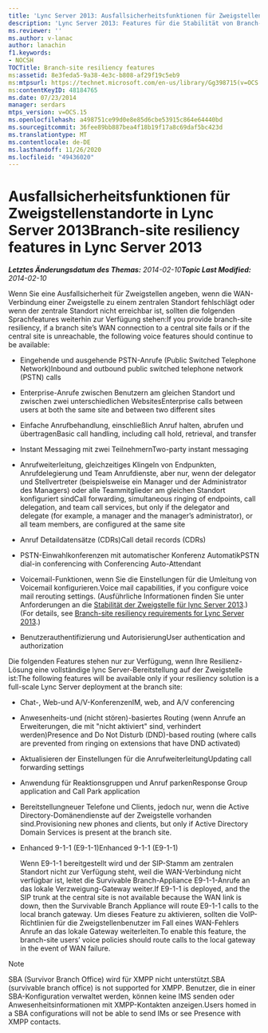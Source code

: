 ```yaml
---
title: 'Lync Server 2013: Ausfallsicherheitsfunktionen für Zweigstellenstandorte'
description: 'Lync Server 2013: Features für die Stabilität von Branch-Site.'
ms.reviewer: ''
ms.author: v-lanac
author: lanachin
f1.keywords:
- NOCSH
TOCTitle: Branch-site resiliency features
ms:assetid: 8e3feda5-9a38-4e3c-b808-af29f19c5eb9
ms:mtpsurl: https://technet.microsoft.com/en-us/library/Gg398715(v=OCS.15)
ms:contentKeyID: 48184765
ms.date: 07/23/2014
manager: serdars
mtps_version: v=OCS.15
ms.openlocfilehash: a498751ce99d0e8e85d6cbe53915c864e64440bd
ms.sourcegitcommit: 36fee89bb887bea4f18b19f17a8c69daf5bc423d
ms.translationtype: MT
ms.contentlocale: de-DE
ms.lasthandoff: 11/26/2020
ms.locfileid: "49436020"
---
```

# <a name="branch-site-resiliency-features-in-lync-server-2013"></a><span data-ttu-id="706fd-103">Ausfallsicherheitsfunktionen für Zweigstellenstandorte in Lync Server 2013</span><span class="sxs-lookup"><span data-stu-id="706fd-103">Branch-site resiliency features in Lync Server 2013</span></span>

<div data-xmlns="http://www.w3.org/1999/xhtml">

<div class="topic" data-xmlns="http://www.w3.org/1999/xhtml" data-msxsl="urn:schemas-microsoft-com:xslt" data-cs="https://msdn.microsoft.com/">

<div data-asp="https://msdn2.microsoft.com/asp">



</div>

<div id="mainSection">

<div id="mainBody"><span data-ttu-id="706fd-104">

<span> </span></span><span class="sxs-lookup"><span data-stu-id="706fd-104">

<span> </span></span></span>

<span data-ttu-id="706fd-105">_**Letztes Änderungsdatum des Themas:** 2014-02-10_</span><span class="sxs-lookup"><span data-stu-id="706fd-105">_**Topic Last Modified:** 2014-02-10_</span></span>

<span data-ttu-id="706fd-106">Wenn Sie eine Ausfallsicherheit für Zweigstellen angeben, wenn die WAN-Verbindung einer Zweigstelle zu einem zentralen Standort fehlschlägt oder wenn der zentrale Standort nicht erreichbar ist, sollten die folgenden Sprachfeatures weiterhin zur Verfügung stehen:</span><span class="sxs-lookup"><span data-stu-id="706fd-106">If you provide branch-site resiliency, if a branch site’s WAN connection to a central site fails or if the central site is unreachable, the following voice features should continue to be available:</span></span>

<div>


  - <span data-ttu-id="706fd-107">Eingehende und ausgehende PSTN-Anrufe (Public Switched Telephone Network)</span><span class="sxs-lookup"><span data-stu-id="706fd-107">Inbound and outbound public switched telephone network (PSTN) calls</span></span>

  - <span data-ttu-id="706fd-108">Enterprise-Anrufe zwischen Benutzern am gleichen Standort und zwischen zwei unterschiedlichen Websites</span><span class="sxs-lookup"><span data-stu-id="706fd-108">Enterprise calls between users at both the same site and between two different sites</span></span>

  - <span data-ttu-id="706fd-109">Einfache Anrufbehandlung, einschließlich Anruf halten, abrufen und übertragen</span><span class="sxs-lookup"><span data-stu-id="706fd-109">Basic call handling, including call hold, retrieval, and transfer</span></span>

  - <span data-ttu-id="706fd-110">Instant Messaging mit zwei Teilnehmern</span><span class="sxs-lookup"><span data-stu-id="706fd-110">Two-party instant messaging</span></span>

  - <span data-ttu-id="706fd-111">Anrufweiterleitung, gleichzeitiges Klingeln von Endpunkten, Anrufdelegierung und Team Anrufdienste, aber nur, wenn der delegator und Stellvertreter (beispielsweise ein Manager und der Administrator des Managers) oder alle Teammitglieder am gleichen Standort konfiguriert sind</span><span class="sxs-lookup"><span data-stu-id="706fd-111">Call forwarding, simultaneous ringing of endpoints, call delegation, and team call services, but only if the delegator and delegate (for example, a manager and the manager’s administrator), or all team members, are configured at the same site</span></span>

  - <span data-ttu-id="706fd-112">Anruf Detaildatensätze (CDRs)</span><span class="sxs-lookup"><span data-stu-id="706fd-112">Call detail records (CDRs)</span></span>

  - <span data-ttu-id="706fd-113">PSTN-Einwahlkonferenzen mit automatischer Konferenz Automatik</span><span class="sxs-lookup"><span data-stu-id="706fd-113">PSTN dial-in conferencing with Conferencing Auto-Attendant</span></span>

  - <span data-ttu-id="706fd-114">Voicemail-Funktionen, wenn Sie die Einstellungen für die Umleitung von Voicemail konfigurieren.</span><span class="sxs-lookup"><span data-stu-id="706fd-114">Voice mail capabilities, if you configure voice mail rerouting settings.</span></span> <span data-ttu-id="706fd-115">(Ausführliche Informationen finden Sie unter Anforderungen an die [Stabilität der Zweigstelle für lync Server 2013](lync-server-2013-branch-site-resiliency-requirements.md).)</span><span class="sxs-lookup"><span data-stu-id="706fd-115">(For details, see [Branch-site resiliency requirements for Lync Server 2013](lync-server-2013-branch-site-resiliency-requirements.md).)</span></span>

  - <span data-ttu-id="706fd-116">Benutzerauthentifizierung und Autorisierung</span><span class="sxs-lookup"><span data-stu-id="706fd-116">User authentication and authorization</span></span>

<span data-ttu-id="706fd-117">Die folgenden Features stehen nur zur Verfügung, wenn Ihre Resilienz-Lösung eine vollständige lync Server-Bereitstellung auf der Zweigstelle ist:</span><span class="sxs-lookup"><span data-stu-id="706fd-117">The following features will be available only if your resiliency solution is a full-scale Lync Server deployment at the branch site:</span></span>

  - <span data-ttu-id="706fd-118">Chat-, Web-und A/V-Konferenzen</span><span class="sxs-lookup"><span data-stu-id="706fd-118">IM, web, and A/V conferencing</span></span>

  - <span data-ttu-id="706fd-119">Anwesenheits-und (nicht stören)-basiertes Routing (wenn Anrufe an Erweiterungen, die mit "nicht aktiviert" sind, verhindert werden)</span><span class="sxs-lookup"><span data-stu-id="706fd-119">Presence and Do Not Disturb (DND)-based routing (where calls are prevented from ringing on extensions that have DND activated)</span></span>

  - <span data-ttu-id="706fd-120">Aktualisieren der Einstellungen für die Anrufweiterleitung</span><span class="sxs-lookup"><span data-stu-id="706fd-120">Updating call forwarding settings</span></span>

  - <span data-ttu-id="706fd-121">Anwendung für Reaktionsgruppen und Anruf parken</span><span class="sxs-lookup"><span data-stu-id="706fd-121">Response Group application and Call Park application</span></span>

  - <span data-ttu-id="706fd-122">Bereitstellungneuer Telefone und Clients, jedoch nur, wenn die Active Directory-Domänendienste auf der Zweigstelle vorhanden sind.</span><span class="sxs-lookup"><span data-stu-id="706fd-122">Provisioning new phones and clients, but only if Active Directory Domain Services is present at the branch site.</span></span>

  - <span data-ttu-id="706fd-123">Enhanced 9-1-1 (E9-1-1)</span><span class="sxs-lookup"><span data-stu-id="706fd-123">Enhanced 9-1-1 (E9-1-1)</span></span>
    
    <span data-ttu-id="706fd-124">Wenn E9-1-1 bereitgestellt wird und der SIP-Stamm am zentralen Standort nicht zur Verfügung steht, weil die WAN-Verbindung nicht verfügbar ist, leitet die Survivable Branch-Appliance E9-1-1-Anrufe an das lokale Verzweigung-Gateway weiter.</span><span class="sxs-lookup"><span data-stu-id="706fd-124">If E9-1-1 is deployed, and the SIP trunk at the central site is not available because the WAN link is down, then the Survivable Branch Appliance will route E9-1-1 calls to the local branch gateway.</span></span> <span data-ttu-id="706fd-125">Um dieses Feature zu aktivieren, sollten die VoIP-Richtlinien für die Zweigstellenbenutzer im Fall eines WAN-Fehlers Anrufe an das lokale Gateway weiterleiten.</span><span class="sxs-lookup"><span data-stu-id="706fd-125">To enable this feature, the branch-site users’ voice policies should route calls to the local gateway in the event of WAN failure.</span></span>

<div>


> [!NOTE]  
> <span data-ttu-id="706fd-126">SBA (Survivor Branch Office) wird für XMPP nicht unterstützt.</span><span class="sxs-lookup"><span data-stu-id="706fd-126">SBA (survivable branch office) is not supported for XMPP.</span></span> <span data-ttu-id="706fd-127">Benutzer, die in einer SBA-Konfiguration verwaltet werden, können keine IMS senden oder Anwesenheitsinformationen mit XMPP-Kontakten anzeigen.</span><span class="sxs-lookup"><span data-stu-id="706fd-127">Users homed in a SBA configurations will not be able to send IMs or see Presence with XMPP contacts.</span></span>



<span data-ttu-id="706fd-128"></div>

</div>

</div>

<span> </span>

</div>

</div>

</span><span class="sxs-lookup"><span data-stu-id="706fd-128"></div>

</div>

</div>

<span> </span>

</div>

</div>

</span></span></div>

